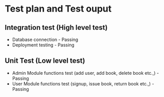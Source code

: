 # Test plan and Test ouput

## Integration test (High level test)
* Database connection  - Passing
* Deployment testing - Passing

## Unit Test (Low level test)
* Admin Module functions test (add user, add book, delete book etc.,) - Passing
* User Module functions test (signup, issue book, return book etc.,) - Passing

